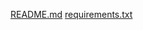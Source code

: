 [README.md](https://github.com/user-attachments/files/22453839/README.md)
[requirements.txt](https://github.com/user-attachments/files/22453840/requirements.txt)
